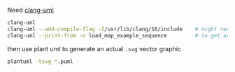 Need [clang-uml](https://clang-uml.github.io/index.html)

```sh
clang-uml
clang-uml --add-compile-flag -I/usr/lib/clang/16/include    # might need additional flags, example for my machine
clang-uml --print-from -n load_map_example_sequence         # to get availabel commands for sequence diagram
```

then use plant uml to generate an actual `.svg` vector graphic
```sh
plantuml -tsvg *.puml
```